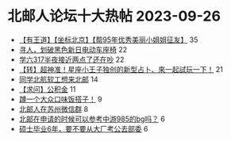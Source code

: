 # 北邮人论坛十大热帖 2023-09-26

- [【有王道】【坐标北京】【帮95年优秀美丽小姐姐征友】](https://bbs.byr.cn/article/Friends/2045588) 35
- [寻人，划破黑色新日电动车座椅](https://bbs.byr.cn/article/Picture/3350614) 22
- [学六317半夜接近两点了还在吵](https://bbs.byr.cn/article/Talking/6401333) 22
- [【转】超神准！星座小王子独创的新型占卜、來一起試玩一下！](https://bbs.byr.cn/article/Constellations/326533) 21
- [同学北航软工想来北邮](https://bbs.byr.cn/article/AimGraduate/1226868) 14
- [【求问】公积金](https://bbs.byr.cn/article/Home/136629) 11
- [蹲一个大众口味饭搭子！](https://bbs.byr.cn/article/Food/525033) 9
- [北邮人在苏州微信群](https://bbs.byr.cn/article/Jiangsu/113522) 8
- [北邮在申请的时候可以参考中游985的bg吗？](https://bbs.byr.cn/article/GoAbroad/394308) 6
- [硕士毕业6年，要不要从大厂考公去部委](https://bbs.byr.cn/article/WorkLife/1203830) 6


